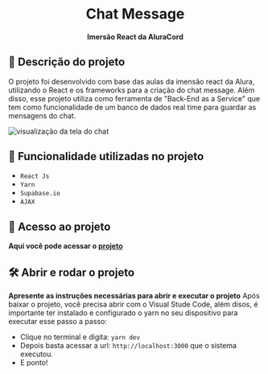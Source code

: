 <h1 align="center"> Chat Message </h1> 
<h4 align="center"> Imersão React da AluraCord </h4>


## 🧾 Descrição do projeto </h3>
<p> O projeto foi desenvolvido com base das aulas da imensão react da Alura, utilizando o React e os frameworks para a criação do chat message. 
Além disso, esse projeto utiliza como ferramenta de "Back-End as a Service" que tem como funcionalidade de um banco de dados real time para guardar as mensagens do chat. </p>

![visualização da tela do chat](https://i.ibb.co/VWM7RJw/chatmatrix.png)

## :hammer: Funcionalidade utilizadas no projeto

- `React Js`
- `Yarn`
- `Supabase.io`
- `AJAX `

## 📁 Acesso ao projeto
**Aqui você pode acessar o [projeto](https://matrix-chat-message.vercel.app/)**

## 🛠️ Abrir e rodar o projeto
**Apresente as instruções necessárias para abrir e executar o projeto**
Após baixar o projeto, você precisa abrir com o Visual Stude Code, além disos, é importante ter instalado e configurado o yarn no seu dispositivo para executar esse passo a passo:
- Clique no terminal e digita: `yarn dev`
- Depois basta acessar a url: `http://localhost:3000` que o sistema executou.
- E ponto!

##
